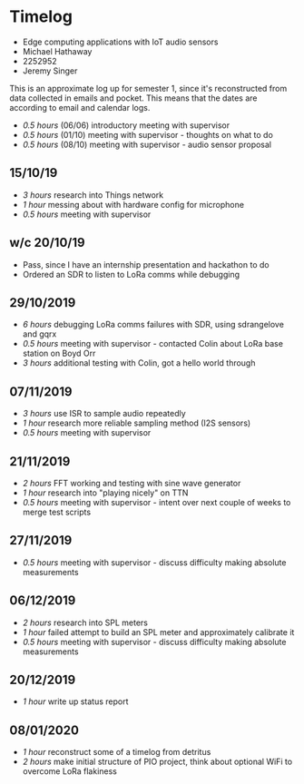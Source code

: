 # Timelog

* Edge computing applications with IoT audio sensors
* Michael Hathaway
* 2252952
* Jeremy Singer

This is an approximate log up for semester 1, since it's reconstructed from data collected
in emails and pocket. This means that the dates are according to email and calendar logs.

* *0.5 hours* (06/06) introductory meeting with supervisor
* *0.5 hours* (01/10) meeting with supervisor - thoughts on what to do
* *0.5 hours* (08/10) meeting with supervisor - audio sensor proposal

## 15/10/19

* *3 hours* research into Things network
* *1 hour* messing about with hardware config for microphone
* *0.5 hours* meeting with supervisor

## w/c 20/10/19

* Pass, since I have an internship presentation and hackathon to do
* Ordered an SDR to listen to LoRa comms while debugging

## 29/10/2019

* *6 hours* debugging LoRa comms failures with SDR, using sdrangelove and gqrx
* *0.5 hours* meeting with supervisor - contacted Colin about LoRa base station on Boyd Orr
* *3 hours* additional testing with Colin, got a hello world through

## 07/11/2019

* *3 hours* use ISR to sample audio repeatedly
* *1 hour* research more reliable sampling method (I2S sensors)
* *0.5 hours* meeting with supervisor

## 21/11/2019

* *2 hours* FFT working and testing with sine wave generator
* *1 hour* research into "playing nicely" on TTN
* *0.5 hours* meeting with supervisor - intent over next couple of weeks to merge test scripts

## 27/11/2019

* *0.5 hours* meeting with supervisor - discuss difficulty making absolute measurements

## 06/12/2019

* *2 hours* research into SPL meters
* *1 hour* failed attempt to build an SPL meter and approximately calibrate it
* *0.5 hours* meeting with supervisor - discuss difficulty making absolute measurements

## 20/12/2019

* *1 hour* write up status report

## 08/01/2020

* *1 hour* reconstruct some of a timelog from detritus
* *2 hours* make initial structure of PIO project, think about optional WiFi to overcome LoRa flakiness
